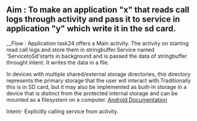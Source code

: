 ## Aim : To make an application "x" that reads call logs through activity and pass it to service in application "y" which write it in the sd card.
__Flow : Application task24 offers a Main activity. The activity on starting read call logs and store them in stringbuffer.Service named 'ServicetoSd'starts in background and is passed the data of stringbuffer throught intent. It writes the data in a file. 

In devices with multiple shared/external storage directories, this directory represents the primary storage that the user will interact with.Traditionally this is in SD card, but it may also be implemented as built-in storage in a device that is distinct from the protected internal storage and can be mounted as a filesystem on a computer. [Android Documentation](https://developer.android.com/reference/android/os/Environment.html)

Intent- Explicitly calling service from activity.
